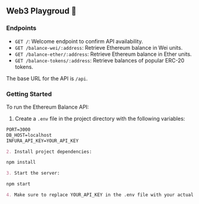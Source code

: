 ## Web3 Playgroud 🦄


### Endpoints

- `GET /`: Welcome endpoint to confirm API availability.
- `GET /balance-wei/:address`: Retrieve Ethereum balance in Wei units.
- `GET /balance-ether/:address`: Retrieve Ethereum balance in Ether units.
- `GET /balance-tokens/:address`: Retrieve balances of popular ERC-20 tokens.

The base URL for the API is `/api`.

### Getting Started

To run the Ethereum Balance API:

1. Create a `.env` file in the project directory with the following variables:

```markdown
PORT=3000
DB_HOST=localhost
INFURA_API_KEY=YOUR_API_KEY

2. Install project dependencies:

npm install

3. Start the server:

npm start

4. Make sure to replace YOUR_API_KEY in the .env file with your actual Infura API key.
